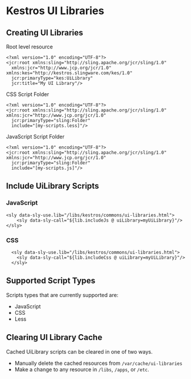 # Kestros UI Libraries

## Creating UI Libraries


Root level resource
```
<?xml version="1.0" encoding="UTF-8"?>
<jcr:root xmlns:sling="http://sling.apache.org/jcr/sling/1.0"
  xmlns:jcr="http://www.jcp.org/jcr/1.0" xmlns:kes="http://kestros.slingware.com/kes/1.0"
  jcr:primaryType="kes:UiLibrary"
  jcr:title="My UI Library"/>
```

CSS Script Folder
```
<?xml version="1.0" encoding="UTF-8"?>
<jcr:root xmlns:sling="http://sling.apache.org/jcr/sling/1.0" xmlns:jcr="http://www.jcp.org/jcr/1.0"
  jcr:primaryType="sling:Folder"
  include="[my-scripts.less]"/>
```

JavaScript Script Folder
```
<?xml version="1.0" encoding="UTF-8"?>
<jcr:root xmlns:sling="http://sling.apache.org/jcr/sling/1.0" xmlns:jcr="http://www.jcp.org/jcr/1.0"
  jcr:primaryType="sling:Folder"
  include="[my-scripts.js]"/>
```


## Include UiLibrary Scripts


### JavaScript
```
<sly data-sly-use.lib="/libs/kestros/commons/ui-libraries.html">
    <sly data-sly-call="${lib.includeJs @ uiLibrary=myUiLibrary}"/>
</sly>
```

### CSS
```
  <sly data-sly-use.lib="/libs/kestros/commons/ui-libraries.html">
    <sly data-sly-call="${lib.includeCss @ uiLibrary=myUiLibrary}"/>
  </sly>
```

  
## Supported Script Types
Scripts types that are currently supported are:
* JavaScript
* CSS
* Less

## Clearing UI Library Cache
Cached UiLibrary scripts can be cleared in one of two ways.

* Manually delete the cached resources from `/var/cache/ui-libraries`
* Make a change to any resource in `/libs`, `/apps`, or `/etc`.
